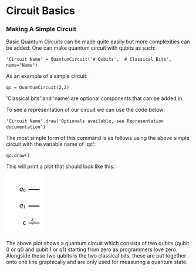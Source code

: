 # Circuit Basics

### Making A Simple Circuit
Basic Quantum Circuits can be made quite easily but more complexities can be added:
One can make quantum circuit with qubits as such:
```
'Circuit Name' = QuantumCircuit('# Qubits', '# Classical Bits', name="Name")
```

As an example of a simple circuit:
```
qc = QuantumCircuit(2,2)
```
'Classical bits' and 'name' are optional components that can be added in.

To see a representation of our circuit we can use the code below:
```
'Circuit Name'.draw('Optionals available, see Representation documentation')
```

The most simple form of this command is as follows using the above simple circuit with the variable name of 'qc':
```
qc.draw()
```

This will print a plot that should look like this:

![Basic Circuit](BasicCircuit.PNG?raw=true "Optional Title")

The above plot shows a quantum circuit which consists of two qubits (qubit 0 or q0 and qubit 1 or q1) starting from zero as programmers love zero. Alongside these two qubits is the two classical bits, these are put together onto one line graphically and are only used for measuring a quantum state.
